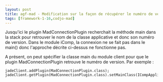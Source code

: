 ```yaml
---
layout: post
title: agf-mad - Modification sur la façon de récupérer le numéro de version du client
tags: [framework-1-16,codjo-mad]
---
```

Jusqu'ici le plugin MadConnectionPlugin recherchait la méthode main dans la stack pour retrouver le nom de la classe applicative et donc son numéro de version. Dans le module iComp, la connexion ne se fait pas dans le main() donc l'approche décrite ci-dessus ne fonctionne pas.


A présent, on peut spécifier la classe main du module client pour que le plugin MadConnectionPlugin retrouve le numéro de version. Par exemple :

```
jadeClient.addPlugin(MadConnectionPlugin.class);
jadeClient.getPlugin(MadConnectionPlugin.class).setMainClass(ICompApplication.class);
```